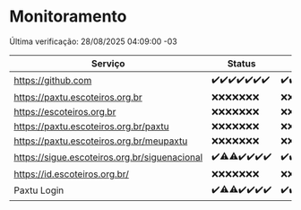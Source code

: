 # Monitoramento

Última verificação: 28/08/2025 04:09:00 -03

|Serviço|Status|Últimas 24h|
|---|---|---|
|https://github.com|<span title="2025-08-21: OK=23">✔️</span><span title="2025-08-22: OK=23">✔️</span><span title="2025-08-23: OK=23">✔️</span><span title="2025-08-24: OK=23">✔️</span><span title="2025-08-25: OK=23">✔️</span><span title="2025-08-26: OK=23">✔️</span><span title="2025-08-27: OK=6">✔️</span>|<span title="27/08/2025 04:09:00 -03 : 200">✔️</span><span title="27/08/2025 05:12:00 -03 : 200">✔️</span><span title="27/08/2025 06:10:00 -03 : 200">✔️</span><span title="27/08/2025 07:09:00 -03 : 200">✔️</span><span title="27/08/2025 08:08:00 -03 : 200">✔️</span><span title="27/08/2025 09:17:00 -03 : 200">✔️</span><span title="27/08/2025 10:20:00 -03 : 200">✔️</span><span title="27/08/2025 11:08:00 -03 : 200">✔️</span><span title="27/08/2025 12:10:00 -03 : 200">✔️</span><span title="27/08/2025 13:11:00 -03 : 200">✔️</span><span title="27/08/2025 14:08:00 -03 : 200">✔️</span><span title="27/08/2025 15:13:00 -03 : 200">✔️</span><span title="27/08/2025 16:07:00 -03 : 200">✔️</span><span title="27/08/2025 17:10:00 -03 : 200">✔️</span><span title="27/08/2025 18:08:00 -03 : 200">✔️</span><span title="27/08/2025 19:08:00 -03 : 200">✔️</span><span title="27/08/2025 20:08:00 -03 : 200">✔️</span><span title="27/08/2025 21:44:00 -03 : 200">✔️</span><span title="27/08/2025 23:19:00 -03 : 200">✔️</span><span title="28/08/2025 00:28:00 -03 : 200">✔️</span><span title="28/08/2025 01:11:00 -03 : 200">✔️</span><span title="28/08/2025 02:09:00 -03 : 200">✔️</span><span title="28/08/2025 03:14:00 -03 : 200">✔️</span><span title="28/08/2025 04:09:00 -03 : 200">✔️</span>|
|https://paxtu.escoteiros.org.br|<span title="2025-08-21: Falhas=23">❌</span><span title="2025-08-22: Falhas=23">❌</span><span title="2025-08-23: Falhas=23">❌</span><span title="2025-08-24: Falhas=23">❌</span><span title="2025-08-25: Falhas=23">❌</span><span title="2025-08-26: Falhas=23">❌</span><span title="2025-08-27: Falhas=6">❌</span>|<span title="27/08/2025 04:09:00 -03 : 403">❌</span><span title="27/08/2025 05:12:00 -03 : 403">❌</span><span title="27/08/2025 06:10:00 -03 : 403">❌</span><span title="27/08/2025 07:09:00 -03 : 403">❌</span><span title="27/08/2025 08:08:00 -03 : 403">❌</span><span title="27/08/2025 09:17:00 -03 : 403">❌</span><span title="27/08/2025 10:20:00 -03 : 403">❌</span><span title="27/08/2025 11:08:00 -03 : 403">❌</span><span title="27/08/2025 12:10:00 -03 : 403">❌</span><span title="27/08/2025 13:11:00 -03 : 403">❌</span><span title="27/08/2025 14:08:00 -03 : 403">❌</span><span title="27/08/2025 15:13:00 -03 : 403">❌</span><span title="27/08/2025 16:07:00 -03 : 403">❌</span><span title="27/08/2025 17:10:00 -03 : 403">❌</span><span title="27/08/2025 18:08:00 -03 : 403">❌</span><span title="27/08/2025 19:08:00 -03 : 403">❌</span><span title="27/08/2025 20:08:00 -03 : 403">❌</span><span title="27/08/2025 21:44:00 -03 : 403">❌</span><span title="27/08/2025 23:19:00 -03 : 403">❌</span><span title="28/08/2025 00:28:00 -03 : 403">❌</span><span title="28/08/2025 01:11:00 -03 : 403">❌</span><span title="28/08/2025 02:09:00 -03 : 403">❌</span><span title="28/08/2025 03:14:00 -03 : 403">❌</span><span title="28/08/2025 04:09:00 -03 : 403">❌</span>|
|https://escoteiros.org.br|<span title="2025-08-21: Falhas=23">❌</span><span title="2025-08-22: Falhas=23">❌</span><span title="2025-08-23: Falhas=23">❌</span><span title="2025-08-24: Falhas=23">❌</span><span title="2025-08-25: Falhas=23">❌</span><span title="2025-08-26: Falhas=23">❌</span><span title="2025-08-27: Falhas=6">❌</span>|<span title="27/08/2025 04:09:00 -03 : 403">❌</span><span title="27/08/2025 05:12:00 -03 : 403">❌</span><span title="27/08/2025 06:10:00 -03 : 403">❌</span><span title="27/08/2025 07:09:00 -03 : 403">❌</span><span title="27/08/2025 08:08:00 -03 : 403">❌</span><span title="27/08/2025 09:17:00 -03 : 403">❌</span><span title="27/08/2025 10:20:00 -03 : 403">❌</span><span title="27/08/2025 11:08:00 -03 : 0">❌</span><span title="27/08/2025 12:10:00 -03 : 403">❌</span><span title="27/08/2025 13:11:00 -03 : 403">❌</span><span title="27/08/2025 14:08:00 -03 : 403">❌</span><span title="27/08/2025 15:13:00 -03 : 403">❌</span><span title="27/08/2025 16:07:00 -03 : 403">❌</span><span title="27/08/2025 17:10:00 -03 : 403">❌</span><span title="27/08/2025 18:08:00 -03 : 403">❌</span><span title="27/08/2025 19:08:00 -03 : 403">❌</span><span title="27/08/2025 20:08:00 -03 : 403">❌</span><span title="27/08/2025 21:44:00 -03 : 403">❌</span><span title="27/08/2025 23:19:00 -03 : 403">❌</span><span title="28/08/2025 00:28:00 -03 : 403">❌</span><span title="28/08/2025 01:11:00 -03 : 403">❌</span><span title="28/08/2025 02:09:00 -03 : 403">❌</span><span title="28/08/2025 03:14:00 -03 : 403">❌</span><span title="28/08/2025 04:09:00 -03 : 403">❌</span>|
|https://paxtu.escoteiros.org.br/paxtu|<span title="2025-08-21: Falhas=23">❌</span><span title="2025-08-22: Falhas=23">❌</span><span title="2025-08-23: Falhas=23">❌</span><span title="2025-08-24: Falhas=23">❌</span><span title="2025-08-25: Falhas=23">❌</span><span title="2025-08-26: Falhas=23">❌</span><span title="2025-08-27: Falhas=6">❌</span>|<span title="27/08/2025 04:09:00 -03 : 403">❌</span><span title="27/08/2025 05:12:00 -03 : 403">❌</span><span title="27/08/2025 06:10:00 -03 : 403">❌</span><span title="27/08/2025 07:09:00 -03 : 403">❌</span><span title="27/08/2025 08:08:00 -03 : 403">❌</span><span title="27/08/2025 09:17:00 -03 : 403">❌</span><span title="27/08/2025 10:20:00 -03 : 403">❌</span><span title="27/08/2025 11:08:00 -03 : 0">❌</span><span title="27/08/2025 12:10:00 -03 : 403">❌</span><span title="27/08/2025 13:11:00 -03 : 403">❌</span><span title="27/08/2025 14:08:00 -03 : 403">❌</span><span title="27/08/2025 15:13:00 -03 : 403">❌</span><span title="27/08/2025 16:07:00 -03 : 403">❌</span><span title="27/08/2025 17:10:00 -03 : 403">❌</span><span title="27/08/2025 18:08:00 -03 : 403">❌</span><span title="27/08/2025 19:08:00 -03 : 403">❌</span><span title="27/08/2025 20:08:00 -03 : 403">❌</span><span title="27/08/2025 21:44:00 -03 : 403">❌</span><span title="27/08/2025 23:19:00 -03 : 403">❌</span><span title="28/08/2025 00:28:00 -03 : 403">❌</span><span title="28/08/2025 01:11:00 -03 : 403">❌</span><span title="28/08/2025 02:09:00 -03 : 403">❌</span><span title="28/08/2025 03:14:00 -03 : 403">❌</span><span title="28/08/2025 04:09:00 -03 : 403">❌</span>|
|https://paxtu.escoteiros.org.br/meupaxtu|<span title="2025-08-21: Falhas=23">❌</span><span title="2025-08-22: Falhas=23">❌</span><span title="2025-08-23: Falhas=23">❌</span><span title="2025-08-24: Falhas=23">❌</span><span title="2025-08-25: Falhas=23">❌</span><span title="2025-08-26: Falhas=23">❌</span><span title="2025-08-27: Falhas=6">❌</span>|<span title="27/08/2025 04:09:00 -03 : 403">❌</span><span title="27/08/2025 05:12:00 -03 : 403">❌</span><span title="27/08/2025 06:10:00 -03 : 403">❌</span><span title="27/08/2025 07:09:00 -03 : 403">❌</span><span title="27/08/2025 08:08:00 -03 : 403">❌</span><span title="27/08/2025 09:17:00 -03 : 403">❌</span><span title="27/08/2025 10:20:00 -03 : 403">❌</span><span title="27/08/2025 11:08:00 -03 : 403">❌</span><span title="27/08/2025 12:10:00 -03 : 403">❌</span><span title="27/08/2025 13:11:00 -03 : 403">❌</span><span title="27/08/2025 14:08:00 -03 : 403">❌</span><span title="27/08/2025 15:13:00 -03 : 403">❌</span><span title="27/08/2025 16:07:00 -03 : 403">❌</span><span title="27/08/2025 17:10:00 -03 : 403">❌</span><span title="27/08/2025 18:08:00 -03 : 403">❌</span><span title="27/08/2025 19:08:00 -03 : 403">❌</span><span title="27/08/2025 20:08:00 -03 : 403">❌</span><span title="27/08/2025 21:44:00 -03 : 403">❌</span><span title="27/08/2025 23:19:00 -03 : 403">❌</span><span title="28/08/2025 00:28:00 -03 : 403">❌</span><span title="28/08/2025 01:11:00 -03 : 403">❌</span><span title="28/08/2025 02:09:00 -03 : 403">❌</span><span title="28/08/2025 03:14:00 -03 : 403">❌</span><span title="28/08/2025 04:09:00 -03 : 403">❌</span>|
|https://sigue.escoteiros.org.br/siguenacional|<span title="2025-08-21: OK=23">✔️</span><span title="2025-08-22: OK=22, Falhas=1">⚠️</span><span title="2025-08-23: OK=21, Falhas=2">⚠️</span><span title="2025-08-24: OK=23">✔️</span><span title="2025-08-25: OK=23">✔️</span><span title="2025-08-26: OK=23">✔️</span><span title="2025-08-27: OK=6">✔️</span>|<span title="27/08/2025 04:09:00 -03 : 200">✔️</span><span title="27/08/2025 05:12:00 -03 : 200">✔️</span><span title="27/08/2025 06:10:00 -03 : 200">✔️</span><span title="27/08/2025 07:09:00 -03 : 200">✔️</span><span title="27/08/2025 08:08:00 -03 : 200">✔️</span><span title="27/08/2025 09:17:00 -03 : 200">✔️</span><span title="27/08/2025 10:20:00 -03 : 200">✔️</span><span title="27/08/2025 11:08:00 -03 : 200">✔️</span><span title="27/08/2025 12:10:00 -03 : 200">✔️</span><span title="27/08/2025 13:11:00 -03 : 200">✔️</span><span title="27/08/2025 14:08:00 -03 : 200">✔️</span><span title="27/08/2025 15:13:00 -03 : 200">✔️</span><span title="27/08/2025 16:07:00 -03 : 200">✔️</span><span title="27/08/2025 17:10:00 -03 : 200">✔️</span><span title="27/08/2025 18:08:00 -03 : 200">✔️</span><span title="27/08/2025 19:08:00 -03 : 200">✔️</span><span title="27/08/2025 20:08:00 -03 : 200">✔️</span><span title="27/08/2025 21:44:00 -03 : 200">✔️</span><span title="27/08/2025 23:19:00 -03 : 200">✔️</span><span title="28/08/2025 00:28:00 -03 : 200">✔️</span><span title="28/08/2025 01:11:00 -03 : 200">✔️</span><span title="28/08/2025 02:09:00 -03 : 200">✔️</span><span title="28/08/2025 03:14:00 -03 : 200">✔️</span><span title="28/08/2025 04:09:00 -03 : 200">✔️</span>|
|https://id.escoteiros.org.br/|<span title="2025-08-21: Falhas=23">❌</span><span title="2025-08-22: Falhas=23">❌</span><span title="2025-08-23: Falhas=23">❌</span><span title="2025-08-24: Falhas=23">❌</span><span title="2025-08-25: Falhas=23">❌</span><span title="2025-08-26: Falhas=23">❌</span><span title="2025-08-27: Falhas=6">❌</span>|<span title="27/08/2025 04:09:00 -03 : 403">❌</span><span title="27/08/2025 05:12:00 -03 : 403">❌</span><span title="27/08/2025 06:10:00 -03 : 403">❌</span><span title="27/08/2025 07:09:00 -03 : 403">❌</span><span title="27/08/2025 08:08:00 -03 : 403">❌</span><span title="27/08/2025 09:17:00 -03 : 403">❌</span><span title="27/08/2025 10:20:00 -03 : 403">❌</span><span title="27/08/2025 11:08:00 -03 : 403">❌</span><span title="27/08/2025 12:10:00 -03 : 403">❌</span><span title="27/08/2025 13:11:00 -03 : 403">❌</span><span title="27/08/2025 14:08:00 -03 : 403">❌</span><span title="27/08/2025 15:13:00 -03 : 403">❌</span><span title="27/08/2025 16:07:00 -03 : 403">❌</span><span title="27/08/2025 17:10:00 -03 : 403">❌</span><span title="27/08/2025 18:08:00 -03 : 403">❌</span><span title="27/08/2025 19:08:00 -03 : 403">❌</span><span title="27/08/2025 20:08:00 -03 : 403">❌</span><span title="27/08/2025 21:44:00 -03 : 403">❌</span><span title="27/08/2025 23:19:00 -03 : 403">❌</span><span title="28/08/2025 00:28:00 -03 : 403">❌</span><span title="28/08/2025 01:11:00 -03 : 403">❌</span><span title="28/08/2025 02:09:00 -03 : 403">❌</span><span title="28/08/2025 03:14:00 -03 : 403">❌</span><span title="28/08/2025 04:09:00 -03 : 403">❌</span>|
|Paxtu Login|<span title="2025-08-21: OK=23">✔️</span><span title="2025-08-22: OK=22, Falhas=1">⚠️</span><span title="2025-08-23: OK=22, Falhas=1">⚠️</span><span title="2025-08-24: OK=23">✔️</span><span title="2025-08-25: OK=23">✔️</span><span title="2025-08-26: OK=23">✔️</span><span title="2025-08-27: OK=6">✔️</span>|<span title="27/08/2025 04:09:00 -03 : 200">✔️</span><span title="27/08/2025 05:12:00 -03 : 200">✔️</span><span title="27/08/2025 06:10:00 -03 : 200">✔️</span><span title="27/08/2025 07:09:00 -03 : 200">✔️</span><span title="27/08/2025 08:08:00 -03 : 200">✔️</span><span title="27/08/2025 09:17:00 -03 : 200">✔️</span><span title="27/08/2025 10:20:00 -03 : 200">✔️</span><span title="27/08/2025 11:08:00 -03 : 200">✔️</span><span title="27/08/2025 12:10:00 -03 : 200">✔️</span><span title="27/08/2025 13:11:00 -03 : 200">✔️</span><span title="27/08/2025 14:08:00 -03 : 200">✔️</span><span title="27/08/2025 15:13:00 -03 : 200">✔️</span><span title="27/08/2025 16:07:00 -03 : 200">✔️</span><span title="27/08/2025 17:10:00 -03 : 200">✔️</span><span title="27/08/2025 18:08:00 -03 : 200">✔️</span><span title="27/08/2025 19:08:00 -03 : 200">✔️</span><span title="27/08/2025 20:08:00 -03 : 200">✔️</span><span title="27/08/2025 21:44:00 -03 : 200">✔️</span><span title="27/08/2025 23:19:00 -03 : 200">✔️</span><span title="28/08/2025 00:28:00 -03 : 200">✔️</span><span title="28/08/2025 01:11:00 -03 : 200">✔️</span><span title="28/08/2025 02:09:00 -03 : 200">✔️</span><span title="28/08/2025 03:14:00 -03 : 200">✔️</span><span title="28/08/2025 04:09:00 -03 : 200">✔️</span>|
